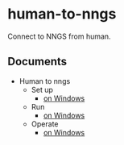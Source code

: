 # human-to-nngs

Connect to NNGS from human.  

## Documents

* Human to nngs
  * Set up
    * [on Windows](./doc/set-up-app-on-windows.md)
  * Run
    * [on Windows](./doc/run-app-on-windows.md)
  * Operate
    * [on Windows](./doc/operate-app-on-windows.md)
